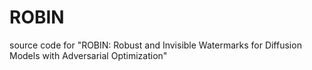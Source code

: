 # ROBIN
source code for "ROBIN: Robust and Invisible Watermarks for Diffusion Models with Adversarial Optimization"
